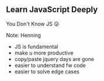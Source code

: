 ## Learn JavaScript Deeply

You Don't Know JS 😜 <!-- .element: class="fragment" data-fragment-index="0" -->

Note:
Henning

- JS is fundamental
- make u more productive
- copy/paste jquery days are gone
- easier to understand fw code
- easier to solve edge cases
